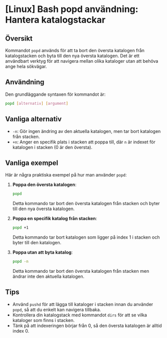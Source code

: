 # [Linux] Bash popd användning: Hantera katalogstackar

## Översikt
Kommandot `popd` används för att ta bort den översta katalogen från katalogstacken och byta till den nya översta katalogen. Det är ett användbart verktyg för att navigera mellan olika kataloger utan att behöva ange hela sökvägar.

## Användning
Den grundläggande syntaxen för kommandot är:

```bash
popd [alternativ] [argument]
```

## Vanliga alternativ
- `-n`: Gör ingen ändring av den aktuella katalogen, men tar bort katalogen från stacken.
- `+n`: Anger en specifik plats i stacken att poppa till, där `n` är indexet för katalogen i stacken (0 är den översta).

## Vanliga exempel
Här är några praktiska exempel på hur man använder `popd`:

1. **Poppa den översta katalogen**:
   ```bash
   popd
   ```
   Detta kommando tar bort den översta katalogen från stacken och byter till den nya översta katalogen.

2. **Poppa en specifik katalog från stacken**:
   ```bash
   popd +1
   ```
   Detta kommando tar bort katalogen som ligger på index 1 i stacken och byter till den katalogen.

3. **Poppa utan att byta katalog**:
   ```bash
   popd -n
   ```
   Detta kommando tar bort den översta katalogen från stacken men ändrar inte den aktuella katalogen.

## Tips
- Använd `pushd` för att lägga till kataloger i stacken innan du använder `popd`, så att du enkelt kan navigera tillbaka.
- Kontrollera din katalogstack med kommandot `dirs` för att se vilka kataloger som finns i stacken.
- Tänk på att indexeringen börjar från 0, så den översta katalogen är alltid index 0.